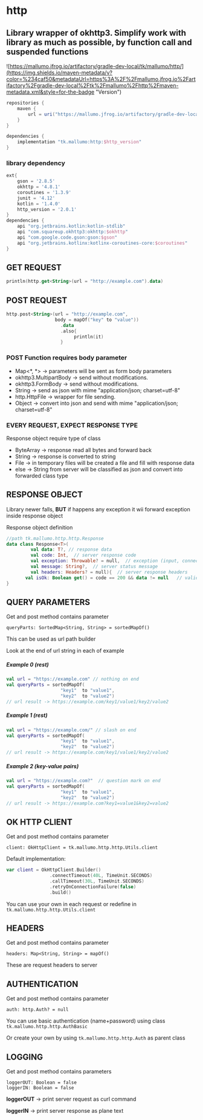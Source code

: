 # http

## Library wrapper of okhttp3. Simplify work with library as much as possible, by function call and suspended functions  

![https://mallumo.jfrog.io/artifactory/gradle-dev-local/tk/mallumo/http/](https://img.shields.io/maven-metadata/v?color=%234caf50&metadataUrl=https%3A%2F%2Fmallumo.jfrog.io%2Fartifactory%2Fgradle-dev-local%2Ftk%2Fmallumo%2Fhttp%2Fmaven-metadata.xml&style=for-the-badge "Version")

```groovy
repositories {
    maven {
        url = uri("https://mallumo.jfrog.io/artifactory/gradle-dev-local")
    }
}

dependencies {
    implementation "tk.mallumo:http:$http_version"
}
```

### library dependency
```groovy
ext{
    gson = '2.8.5'
    okhttp = '4.8.1'
    coroutines = '1.3.9'
    junit = '4.12'
    kotlin = '1.4.0'
    http_version = '2.0.1'
}
dependencies {
    api "org.jetbrains.kotlin:kotlin-stdlib"
    api "com.squareup.okhttp3:okhttp:$okhttp"
    api "com.google.code.gson:gson:$gson"
    api "org.jetbrains.kotlinx:kotlinx-coroutines-core:$coroutines"
}
```

## GET REQUEST
```kotlin
println(http.get<String>(url = "http://example.com").data)
```

## POST REQUEST
```kotlin
http.post<String>(url = "http://example.com", 
                  body = mapOf("key" to "value"))
                    .data
                    .also{
                         println(it)
                    }                           

```

### POST Function requires body parameter

* Map<*, *> -> parameters will be sent as form body parameters
* okhttp3.MultipartBody -> send without modifications.
* okhttp3.FormBody -> send without modifications.
* String -> send as json with mime "application/json; charset=utf-8"
* http.HttpFile -> wrapper for file sending. 
* Object -> convert into json and send with mime "application/json; charset=utf-8"


### EVERY REQUEST, EXPECT RESPONSE TYPE

Response object require type of class

* ByteArray -> response read all bytes and forward back
* String -> response is converted to string
* File -> in temporary files will be created a file and fill with response data
* else -> String from server will be classified as json and convert into forwarded class type

## RESPONSE OBJECT
Library newer falls, **BUT** if happens any exception it wii forward exception inside response object

Response object definition
```kotlin
//path tk.mallumo.http.http.Response
data class Response<T>(
         val data: T?, // response data
         val code: Int,  // server response code
         val exception: Throwable? = null,  // exception (input, connection, ...)
         val message: String?,  // server status message
         val headers: Headers? = null){  // server response headers
       val isOk: Boolean get() = code == 200 && data != null   // validation quick tool
}

```
## QUERY PARAMETERS
Get and post method contains parameter 

``queryParts: SortedMap<String, String> = sortedMapOf()``

This can be used as url path builder

Look at the end of url string in each of example

##### Example 0 (rest)
```kotlin
val url = "https://example.com" // nothing on end
val queryParts = sortedMapOf(
                    "key1"  to "value1",
                    "key2"  to "value2")
// url result -> https://example.com/key1/value1/key2/value2
```

##### Example 1 (rest)
```kotlin
val url = "https://example.com/" // slash on end
val queryParts = sortedMapOf(
                    "key1"  to "value1",
                    "key2"  to "value2")
// url result -> https://example.com/key1/value1/key2/value2
```

##### Example 2 (key-value pairs)
```kotlin
val url = "https://example.com?"  // question mark on end
val queryParts = sortedMapOf(
                    "key1"  to "value1",
                    "key2"  to "value2")
// url result -> https://example.com?key1=value1&key2=value2
```
## OK HTTP CLIENT

Get and post method contains parameter 

``client: OkHttpClient = tk.mallumo.http.http.Utils.client``

Default implementation:
```kotlin
var client = OkHttpClient.Builder()
                .connectTimeout(40L, TimeUnit.SECONDS)
                .callTimeout(30L, TimeUnit.SECONDS)
                .retryOnConnectionFailure(false)
                .build()
```
You can use your own in each request or redefine in ``tk.mallumo.http.http.Utils.client`` 

## HEADERS

Get and post method contains parameter 

``headers: Map<String, String> = mapOf()``

These are request headers to server

## AUTHENTICATION

Get and post method contains parameter 

``auth: http.Auth? = null``

You can use basic authentication (name+password) using class ``tk.mallumo.http.http.AuthBasic``

Or create your own by using ``tk.mallumo.http.http.Auth`` as parent class

## LOGGING

Get and post method contains parameters 

```
loggerOUT: Boolean = false
loggerIN: Boolean = false
```

**loggerOUT** -> print server request as curl command

**loggerIN** -> print server response as plane text
